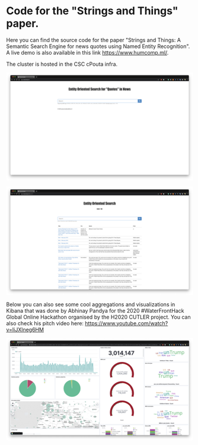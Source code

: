 # Code for the "Strings and Things" paper. 

Here you can find the source code for the paper "Strings and Things: A Semantic Search Engine for news quotes using Named Entity Recognition". A live demo is also available in this link https://www.humcomp.ml/. 

The cluster is hosted in the CSC cPouta infra. 

<p align="center">
  <img src="pic1.png" title="Search Engine Frontend">
</p>

<p align="center">
  <img src="pic2.png" title="Search Engine results">
</p>

Below you can also see some cool aggregations and visualizations in Kibana that was done by Abhinay Pandya for the 2020 #WaterFrontHack Global Online Hackathon organised by the H2020 CUTLER project. You can also check his pitch video here: https://www.youtube.com/watch?v=IiJXlneg6HM


<p align="center">
  <img src="kibana.png" title="Kibana dashboard">
</p>
